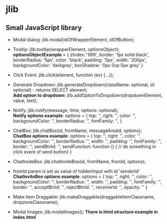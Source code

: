 # jlib
## Small JavaScript library

- Modal dialog: jlib.modal(idOfWrapperElement, idOfButton);
- Tooltip: jlib.tooltip(wrapperElement, optionsObject);  
**optionsObjectExample** = {
  zIndex: '999',
  border: '1px solid black',
  borderRadius: '5px',
  color: 'black',
  padding: '5px',
  width: '200px',
  backgroundColor: 'darkgrey',
  boxShadow: '0px 0xp 5px grey'
}

- Click Event: jlib.click(element, function (ev) {...});
- Generate Dropdown: jlib.generateDropdown(className: optional, id: optional) - returns SELECT element;  
**Add option to dropdown**: jlib.addOptionToDropdown(dropdownElement, value, text);
- Notify: jlib.notify(message, time, options: optional);  
**Notify options example**: options = { top: '', right: '', color: '', backgroundColor: '', borderRadius: '', fontFamily: '',  }
- ChatBox: jlib.chatBox(id, fromName, messageAreaId, options);  
**ChatBox options example**: options = 
{ top: '', right: '', color: '', backgroundColor: '', borderRadius: '', 
  width: '', padding: '', fontFamily: '', border: '', sendBtnId: '', sendFunction: function () { // do something in click event of send button} }
- ChatInviteBox: jlib.chatInviteBox(id, fromName, fromId, options);
- fromId param is set as value of hiddenInput with id 'senderId'  
**ChatInviteBox options example**: options =
{ top: '', right: '', color: '', backgroundColor: '', borderRadius: '', 
  width: '', padding: '', fontFamily: '', border: '', acceptBtnId: '', rejectBtnId: '', receiverId: '',
  opacity: '' }
- Make Item Draggable: jlib.makeDraggable(draggableItemClassname, dropzoneClassname);
- Modal Images: jlib.modalImages();
**There is html structure example in index.html**
